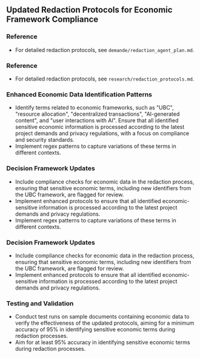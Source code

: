 ## Updated Redaction Protocols for Economic Framework Compliance

### Reference
- For detailed redaction protocols, see `demande/redaction_agent_plan.md`.

### Reference
- For detailed redaction protocols, see `research/redaction_protocols.md`.

### Enhanced Economic Data Identification Patterns
- Identify terms related to economic frameworks, such as "UBC", "resource allocation", "decentralized transactions", "AI-generated content", and "user interactions with AI". Ensure that all identified sensitive economic information is processed according to the latest project demands and privacy regulations, with a focus on compliance and security standards.
- Implement regex patterns to capture variations of these terms in different contexts.

### Decision Framework Updates
- Include compliance checks for economic data in the redaction process, ensuring that sensitive economic terms, including new identifiers from the UBC framework, are flagged for review.
- Implement enhanced protocols to ensure that all identified economic-sensitive information is processed according to the latest project demands and privacy regulations.
- Implement regex patterns to capture variations of these terms in different contexts.

### Decision Framework Updates
- Include compliance checks for economic data in the redaction process, ensuring that sensitive economic terms, including new identifiers from the UBC framework, are flagged for review.
- Implement enhanced protocols to ensure that all identified economic-sensitive information is processed according to the latest project demands and privacy regulations.

### Testing and Validation
- Conduct test runs on sample documents containing economic data to verify the effectiveness of the updated protocols, aiming for a minimum accuracy of 95% in identifying sensitive economic terms during redaction processes.
- Aim for at least 95% accuracy in identifying sensitive economic terms during redaction processes.
